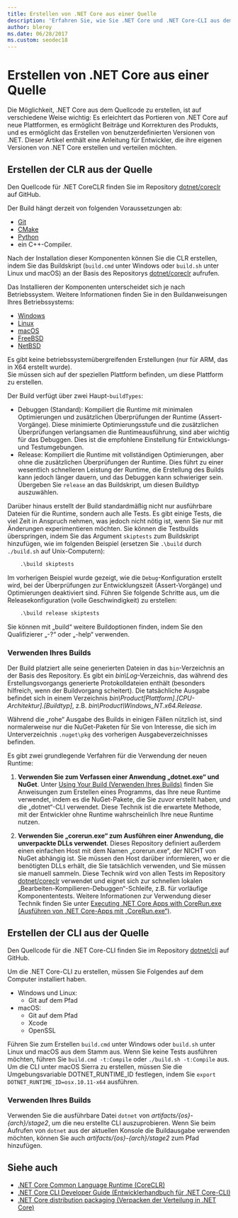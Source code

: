 ```yaml
---
title: Erstellen von .NET Core aus einer Quelle
description: 'Erfahren Sie, wie Sie .NET Core und .NET Core-CLI aus dem Quellcode erstellen.'
author: bleroy
ms.date: 06/28/2017
ms.custom: seodec18
---
```


# <a name="build-net-core-from-source"></a>Erstellen von .NET Core aus einer Quelle

Die Möglichkeit, .NET Core aus dem Quellcode zu erstellen, ist auf verschiedene Weise wichtig: Es erleichtert das Portieren von .NET Core auf neue Plattformen, es ermöglicht Beiträge und Korrekturen des Produkts, und es ermöglicht das Erstellen von benutzerdefinierten Versionen von .NET.
Dieser Artikel enthält eine Anleitung für Entwickler, die ihre eigenen Versionen von .NET Core erstellen und verteilen möchten.

## <a name="build-the-clr-from-source"></a>Erstellen der CLR aus der Quelle

Den Quellcode für .NET CoreCLR finden Sie im Repository [dotnet/coreclr](https://github.com/dotnet/coreclr/) auf GitHub.

Der Build hängt derzeit von folgenden Voraussetzungen ab:

* [Git](https://git-scm.com/)
* [CMake](https://cmake.org/)
* [Python](https://www.python.org/)
* ein C++-Compiler.

Nach der Installation dieser Komponenten können Sie die CLR erstellen, indem Sie das Buildskript (`build.cmd` unter Windows oder `build.sh` unter Linux und macOS) an der Basis des Repositorys [dotnet/coreclr](https://github.com/dotnet/coreclr/) aufrufen.

Das Installieren der Komponenten unterscheidet sich je nach Betriebssystem. Weitere Informationen finden Sie in den Buildanweisungen Ihres Betriebssystems:

* [Windows](https://github.com/dotnet/coreclr/blob/master/Documentation/building/windows-instructions.md)
* [Linux](https://github.com/dotnet/coreclr/blob/master/Documentation/building/linux-instructions.md)
* [macOS](https://github.com/dotnet/coreclr/blob/master/Documentation/building/osx-instructions.md)
* [FreeBSD](https://github.com/dotnet/coreclr/blob/master/Documentation/building/freebsd-instructions.md)
* [NetBSD](https://github.com/dotnet/coreclr/blob/master/Documentation/building/netbsd-instructions.md)

Es gibt keine betriebssystemübergreifenden Erstellungen (nur für ARM, das in X64 erstellt wurde).  
Sie müssen sich auf der speziellen Plattform befinden, um diese Plattform zu erstellen.  

Der Build verfügt über zwei Haupt-`buildTypes`:

* Debuggen (Standard): Kompiliert die Runtime mit minimalen Optimierungen und zusätzlichen Überprüfungen der Runtime (Assert-Vorgänge). Diese minimierte Optimierungsstufe und die zusätzlichen Überprüfungen verlangsamen die Runtimeausführung, sind aber wichtig für das Debuggen. Dies ist die empfohlene Einstellung für Entwicklungs- und Testumgebungen.
* Release: Kompiliert die Runtime mit vollständigen Optimierungen, aber ohne die zusätzlichen Überprüfungen der Runtime. Dies führt zu einer wesentlich schnelleren Leistung der Runtime, die Erstellung des Builds kann jedoch länger dauern, und das Debuggen kann schwieriger sein. Übergeben Sie `release` an das Buildskript, um diesen Buildtyp auszuwählen.

Darüber hinaus erstellt der Build standardmäßig nicht nur ausführbare Dateien für die Runtime, sondern auch alle Tests.
Es gibt einige Tests, die viel Zeit in Anspruch nehmen, was jedoch nicht nötig ist, wenn Sie nur mit Änderungen experimentieren möchten.
Sie können die Testbuilds überspringen, indem Sie das Argument `skiptests` zum Buildskript hinzufügen, wie im folgenden Beispiel (ersetzen Sie `.\build` durch `./build.sh` auf Unix-Computern):

```bat
    .\build skiptests
```

Im vorherigen Beispiel wurde gezeigt, wie die `Debug`-Konfiguration erstellt wird, bei der Überprüfungen zur Entwicklungszeit (Assert-Vorgänge) und Optimierungen deaktiviert sind. Führen Sie folgende Schritte aus, um die Releasekonfiguration (volle Geschwindigkeit) zu erstellen:

```bat
    .\build release skiptests
```

Sie können mit „build“ weitere Buildoptionen finden, indem Sie den Qualifizierer „-?“ oder „-help“ verwenden.

### <a name="using-your-build"></a>Verwenden Ihres Builds

Der Build platziert alle seine generierten Dateien in das `bin`-Verzeichnis an der Basis des Repository.
Es gibt ein *bin\Log*-Verzeichnis, das während des Erstellungsvorgangs generierte Protokolldateien enthält (besonders hilfreich, wenn der Buildvorgang scheitert).
Die tatsächliche Ausgabe befindet sich in einem Verzeichnis *bin\Product\[Plattform].[CPU-Architektur].[Buildtyp]*, z.B. *bin\Product\Windows_NT.x64.Release*.

Während die „rohe“ Ausgabe des Builds in einigen Fällen nützlich ist, sind normalerweise nur die NuGet-Paketen für Sie von Interesse, die sich im Unterverzeichnis `.nuget\pkg` des vorherigen Ausgabeverzeichnisses befinden.

Es gibt zwei grundlegende Verfahren für die Verwendung der neuen Runtime:

 1. **Verwenden Sie zum Verfassen einer Anwendung „dotnet.exe“ und NuGet**.
    Unter [Using Your Build (Verwenden Ihres Builds)](https://github.com/dotnet/coreclr/blob/master/Documentation/workflow/UsingYourBuild.md) finden Sie Anweisungen zum Erstellen eines Programms, das Ihre neue Runtime verwendet, indem es die NuGet-Pakete, die Sie zuvor erstellt haben, und die „dotnet“-CLI verwendet. Diese Technik ist die erwartete Methode, mit der Entwickler ohne Runtime wahrscheinlich Ihre neue Runtime nutzen.

 2. **Verwenden Sie „corerun.exe“ zum Ausführen einer Anwendung, die unverpackte DLLs verwendet**.
    Dieses Repository definiert außerdem einen einfachen Host mit dem Namen „corerun.exe“, der NICHT von NuGet abhängig ist.
    Sie müssen den Host darüber informieren, wo er die benötigten DLLs erhält, die Sie tatsächlich verwenden, und Sie müssen sie manuell sammeln.
    Diese Technik wird von allen Tests im Repository [dotnet/coreclr](https://github.com/dotnet/coreclr) verwendet und eignet sich zur schnellen lokalen „Bearbeiten-Kompilieren-Debuggen“-Schleife, z.B. für vorläufige Komponententests.
    Weitere Informationen zur Verwendung dieser Technik finden Sie unter [Executing .NET Core Apps with CoreRun.exe (Ausführen von .NET Core-Apps mit „CoreRun.exe“)](https://github.com/dotnet/coreclr/blob/master/Documentation/workflow/UsingCoreRun.md).

## <a name="build-the-cli-from-source"></a>Erstellen der CLI aus der Quelle

Den Quellcode für die .NET Core-CLI finden Sie im Repository [dotnet/cli](https://github.com/dotnet/cli/) auf GitHub.

Um die .NET Core-CLI zu erstellen, müssen Sie Folgendes auf dem Computer installiert haben.

* Windows und Linux:
  * Git auf dem Pfad
* macOS:
  * Git auf dem Pfad
  * Xcode
  * OpenSSL

Führen Sie zum Erstellen `build.cmd` unter Windows oder `build.sh` unter Linux und macOS aus dem Stamm aus. Wenn Sie keine Tests ausführen möchten, führen Sie `build.cmd -t:Compile` oder `./build.sh -t:Compile` aus. Um die CLI unter macOS Sierra zu erstellen, müssen Sie die Umgebungsvariable DOTNET_RUNTIME_ID festlegen, indem Sie `export DOTNET_RUNTIME_ID=osx.10.11-x64` ausführen.

### <a name="using-your-build"></a>Verwenden Ihres Builds

Verwenden Sie die ausführbare Datei `dotnet` von *artifacts/{os}-{arch}/stage2*, um die neu erstellte CLI auszuprobieren. Wenn Sie beim Aufrufen von `dotnet` aus der aktuellen Konsole die Buildausgabe verwenden möchten, können Sie auch *artifacts/{os}-{arch}/stage2* zum Pfad hinzufügen.

## <a name="see-also"></a>Siehe auch

- [.NET Core Common Language Runtime (CoreCLR)](https://github.com/dotnet/coreclr/blob/master/README.md)
- [.NET Core CLI Developer Guide (Entwicklerhandbuch für .NET Core-CLI)](https://github.com/dotnet/cli/blob/master/Documentation/project-docs/developer-guide.md)
- [.NET Core distribution packaging (Verpacken der Verteilung in .NET Core)](./distribution-packaging.md)
